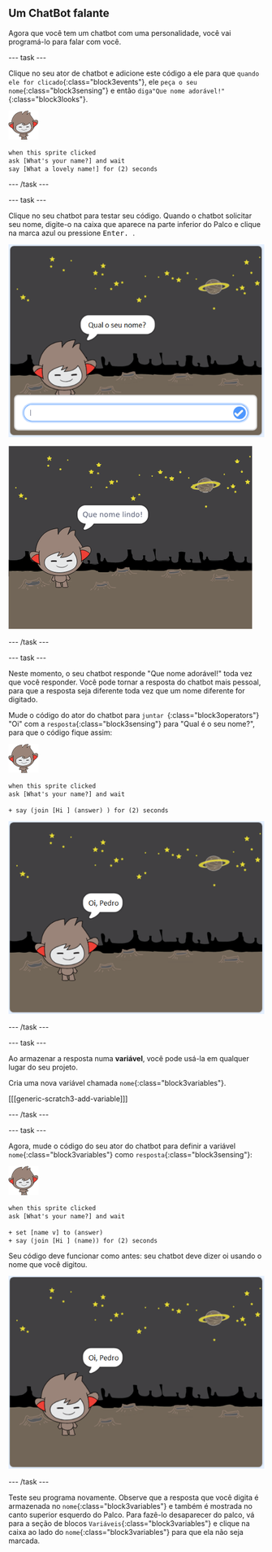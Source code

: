 ## Um ChatBot falante

Agora que você tem um chatbot com uma personalidade, você vai programá-lo para falar com você.

\--- task \---

Clique no seu ator de chatbot e adicione este código a ele para que `quando ele for clicado`{:class="block3events"}, ele `peça o seu nome`{:class="block3sensing"} e então `diga"Que nome adorável!"`{:class="block3looks"}.

![nano sprite](images/nano-sprite.png)

```blocks3
when this sprite clicked
ask [What's your name?] and wait
say [What a lovely name!] for (2) seconds
```

\--- /task \---

\--- task \---

Clique no seu chatbot para testar seu código. Quando o chatbot solicitar seu nome, digite-o na caixa que aparece na parte inferior do Palco e clique na marca azul ou pressione <kbd> Enter. </kbd>.

![Testando uma resposta do ChatBot](images/chatbot-ask-test1.png)

![Testando uma resposta do ChatBot](images/chatbot-ask-test2.png)

\--- /task \---

\--- task \---

Neste momento, o seu chatbot responde "Que nome adorável!" toda vez que você responder. Você pode tornar a resposta do chatbot mais pessoal, para que a resposta seja diferente toda vez que um nome diferente for digitado.

Mude o código do ator do chatbot para `juntar `{:class="block3operators"} "Oi" com a `resposta`{:class="block3sensing"} para "Qual é o seu nome?", para que o código fique assim:

![ator nano](images/nano-sprite.png)

```blocks3
when this sprite clicked
ask [What's your name?] and wait

+ say (join [Hi ] (answer) ) for (2) seconds
```

![Testando uma resposta personalizada](images/chatbot-answer-test.png)

\--- /task \---

\--- task \---

Ao armazenar a resposta numa **variável**, você pode usá-la em qualquer lugar do seu projeto.

Cria uma nova variável chamada `nome`{:class="block3variables"}.

[[[generic-scratch3-add-variable]]]

\--- /task \---

\--- task \---

Agora, mude o código do seu ator do chatbot para definir a variável `nome`{:class="block3variables"} como `resposta`{:class="block3sensing"}:

![ator nano](images/nano-sprite.png)

```blocks3
when this sprite clicked
ask [What's your name?] and wait

+ set [name v] to (answer)
+ say (join [Hi ] (name)) for (2) seconds
```

Seu código deve funcionar como antes: seu chatbot deve dizer oi usando o nome que você digitou.

![Testando uma resposta personalizada](images/chatbot-answer-test.png)

\--- /task \---

Teste seu programa novamente. Observe que a resposta que você digita é armazenada no `nome`{:class="block3variables"} e também é mostrada no canto superior esquerdo do Palco. Para fazê-lo desaparecer do palco, vá para a seção de blocos `Variáveis`{:class="block3variables"} e clique na caixa ao lado do `nome`{:class="block3variables"} para que ela não seja marcada.